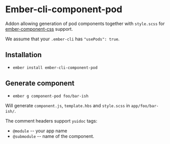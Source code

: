 # Ember-cli-component-pod

Addon allowing generation of pod components together with `style.scss`
for [ember-component-css](https://github.com/ebryn/ember-component-css)
support.

We assume that your `.ember-cli` has `"usePods": true`.

## Installation

* `ember install ember-cli-component-pod`

## Generate component

* `ember g component-pod foo/bar-ish`

Will generate `component.js`, `template.hbs` and `style.scss` in
`app/foo/bar-ish/`.

The comment headers support `yuidoc` tags:

* `@module` -- your app name
* `@submodule` -- name of the component.


